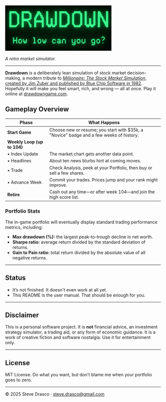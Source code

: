![Drawdown](docs/images/logo_small.png)

*A retro market simulator.*  

---

**Drawdown** is a deliberately lean simulation of stock market decision-making, a modern tribute to [*Millionaire: The Stock Market Simulation*, created by Jim Zuber and published by Blue Chip Software in 1982](https://en.wikipedia.org/wiki/Millionaire:_The_Stock_Market_Simulation).  Hopefully it will make you feel smart, rich, and wrong —  all at once.
Play it online at [drawdowngame.com](https://drawdowngame.com).

## Gameplay Overview

| **Phase**              | **What Happens** |
|------------------------|------------------------------------------------|
| **Start Game**         | Choose new or resume; you start with $35k, a "Novice" badge and a few weeks of history. |
| **Weekly Loop (up to 104)** | |
| • Index Update         | The market chart gets another data point. |
| • Headlines            | About ten news blurbs hint at coming moves. |
| • Trade                | Check Analysis, peek at your Portfolio, then buy or sell a few shares. |
| • Advance Week         | Commit your trades. Prices jump and your rank might improve. |
| **Retire**             | Cash out any time—or after week 104—and join the high score list. |

### Portfolio Stats

The in-game portfolio will eventually display standard trading performance
metrics, including:

- **Max drawdown (%):** the largest peak-to-trough decline in net worth.
- **Sharpe ratio:** average return divided by the standard deviation of
  returns.
- **Gain to Pain ratio:** total return divided by the absolute value of all
  negative returns.

---

## Status

- It’s not finished. It doesn't even work at all yet.
- This README is the user manual. That should be enough for you.

---

## Disclaimer

This is a personal software project. It is **not** financial advice, an investment strategy simulator, a trading aid, or any form of economic guidance. It is a work of creative fiction and software nostalgia. Use it for entertainment only.

---

## License

MIT License. Do what you want, but don’t blame me when your portfolio goes to zero.

---

© 2025 Steve Drasco · steve.drasco@gmail.com
